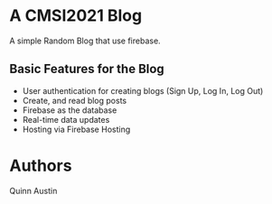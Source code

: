 # A CMSI2021 Blog
A simple Random Blog that use firebase.

## Basic Features for the Blog

- User authentication for creating blogs (Sign Up, Log In, Log Out)
- Create, and read blog posts
- Firebase as the database
- Real-time data updates
- Hosting via Firebase Hosting

# Authors
Quinn Austin

